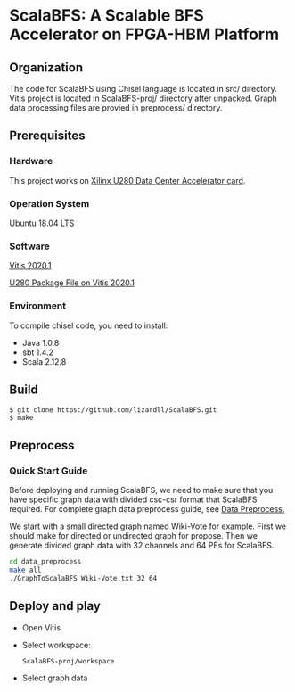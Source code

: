 # ScalaBFS: A Scalable BFS Accelerator on FPGA-HBM Platform

## Organization

The code for ScalaBFS using Chisel language is located in src/ directory. Vitis project is located in ScalaBFS-proj/ directory after unpacked. Graph data processing files are provied in preprocess/ directory.

## Prerequisites

### Hardware

This project works on [Xilinx U280 Data Center Accelerator card](https://www.xilinx.com/products/boards-and-kits/alveo/u280.html).

### Operation System

Ubuntu 18.04 LTS

### Software

[Vitis 2020.1](https://www.xilinx.com/support/download/index.html/content/xilinx/en/downloadNav/vitis/2020-1.html)

[U280 Package File on Vitis 2020.1](https://www.xilinx.com/products/boards-and-kits/alveo/u280.html#gettingStarted)

### Environment

To compile chisel code, you need to install:

- Java 1.0.8
- sbt 1.4.2
- Scala 2.12.8


## Build 

```
$ git clone https://github.com/lizardll/ScalaBFS.git
$ make
```

## Preprocess

### Quick Start Guide

Before deploying and running ScalaBFS, we need to make sure that you have specific graph data with divided csc-csr format that ScalaBFS required.  For complete graph data preprocess guide, see [Data Preprocess.](https://github.com/lizardll/ScalaBFS/tree/master/data_preprocess)

We start with a small directed graph named Wiki-Vote for example. First we should make for directed or undirected graph for propose. Then we generate divided graph data with 32 channels and 64 PEs for ScalaBFS.

```bash
cd data_preprocess
make all
./GraphToScalaBFS Wiki-Vote.txt 32 64
```



## Deploy and play

- Open Vitis

- Select workspace:

  ```
  ScalaBFS-proj/workspace
  ```

- Select graph data

